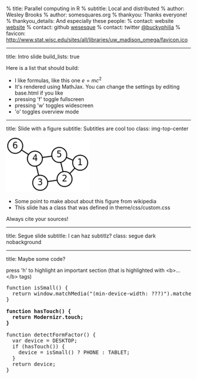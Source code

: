% title: Parallel computing in R
% subtitle: Local and distributed
% author: Wesley Brooks
% author: somesquares.org
% thankyou: Thanks everyone!
% thankyou_details: And especially these people:
% contact: <span>website</span> <a href="http://somesquares.org/blog/">website</a>
% contact: <span>github</span> <a href="http://github.com/wesesque">wesesque</a>
% contact: <span>twitter</span> <a href="http://twitter.com/buckyphilia">@buckyphilia</a>
% favicon: http://www.stat.wisc.edu/sites/all/libraries/uw_madison_omega/favicon.ico

---
title: Intro slide
build_lists: true

Here is a list that should build:

- I like formulas, like this one $e=mc^2$
- It's rendered using MathJax. You can change the settings by editing base.html if you like
- pressing 'f' toggle fullscreen
- pressing 'w' toggles widescreen
- 'o' toggles overview mode

---
title: Slide with a figure
subtitle: Subtitles are cool too
class: img-top-center

<img height=150 src=figures/200px-6n-graf.svg.png />

- Some point to make about about this figure from wikipedia
- This slide has a class that was defined in theme/css/custom.css

<footer class="source"> Always cite your sources! </footer>


---
title: Segue slide
subtitle: I can haz subtitlz?
class: segue dark nobackground

---
title: Maybe some code?

press 'h' to highlight an important section (that is highlighted
with &lt;b&gt;...&lt;/b&gt; tags)

<pre class="prettyprint" data-lang="javascript">
function isSmall() {
  return window.matchMedia("(min-device-width: ???)").matches;
}

<b>function hasTouch() {
  return Modernizr.touch;
}</b>

function detectFormFactor() {
  var device = DESKTOP;
  if (hasTouch()) {
    device = isSmall() ? PHONE : TABLET;
  }
  return device;
}
</pre>


